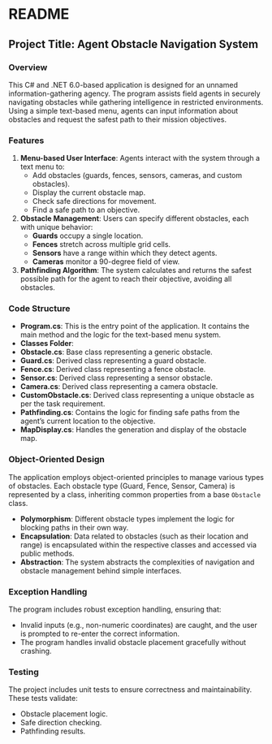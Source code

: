 # README

## Project Title: Agent Obstacle Navigation System

### Overview

This C# and .NET 6.0-based application is designed for an unnamed information-gathering agency. The program assists field agents in securely navigating obstacles while gathering intelligence in restricted environments. Using a simple text-based menu, agents can input information about obstacles and request the safest path to their mission objectives.

### Features
1. **Menu-based User Interface**: Agents interact with the system through a text menu to:
   - Add obstacles (guards, fences, sensors, cameras, and custom obstacles).
   - Display the current obstacle map.
   - Check safe directions for movement.
   - Find a safe path to an objective.
2. **Obstacle Management**: Users can specify different obstacles, each with unique behavior:
   - **Guards** occupy a single location.
   - **Fences** stretch across multiple grid cells.
   - **Sensors** have a range within which they detect agents.
   - **Cameras** monitor a 90-degree field of view.
3. **Pathfinding Algorithm**: The system calculates and returns the safest possible path for the agent to reach their objective, avoiding all obstacles.

### Code Structure

- **Program.cs**: This is the entry point of the application. It contains the main method and the logic for the text-based menu system.
- **Classes Folder**:
- **Obstacle.cs**: Base class representing a generic obstacle.
- **Guard.cs**: Derived class representing a guard obstacle.
- **Fence.cs**: Derived class representing a fence obstacle.
- **Sensor.cs**: Derived class representing a sensor obstacle.
- **Camera.cs**: Derived class representing a camera obstacle.
- **CustomObstacle.cs**: Derived class representing a unique obstacle as per the task requirement.
- **Pathfinding.cs**: Contains the logic for finding safe paths from the agent’s current location to the objective.
- **MapDisplay.cs**: Handles the generation and display of the obstacle map.

### Object-Oriented Design

The application employs object-oriented principles to manage various types of obstacles. Each obstacle type (Guard, Fence, Sensor, Camera) is represented by a class, inheriting common properties from a base `Obstacle` class.

- **Polymorphism**: Different obstacle types implement the logic for blocking paths in their own way.
- **Encapsulation**: Data related to obstacles (such as their location and range) is encapsulated within the respective classes and accessed via public methods.
- **Abstraction**: The system abstracts the complexities of navigation and obstacle management behind simple interfaces.

### Exception Handling

The program includes robust exception handling, ensuring that:
- Invalid inputs (e.g., non-numeric coordinates) are caught, and the user is prompted to re-enter the correct information.
- The program handles invalid obstacle placement gracefully without crashing.

### Testing

The project includes unit tests to ensure correctness and maintainability. These tests validate:
- Obstacle placement logic.
- Safe direction checking.
- Pathfinding results.

